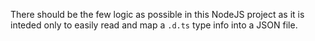 There should be the few logic as possible in this NodeJS project as it is inteded only to easily read and map a `.d.ts`  type info into a JSON file.